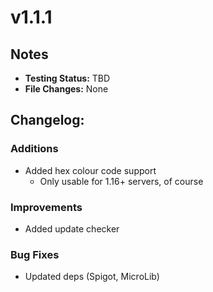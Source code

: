 # v1.1.1

## Notes

* **Testing Status:** TBD
* **File Changes:** None

## Changelog:

### Additions

* Added hex colour code support
    * Only usable for 1.16+ servers, of course

### Improvements

* Added update checker

### Bug Fixes

* Updated deps (Spigot, MicroLib)